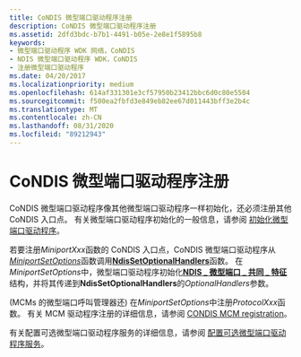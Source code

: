 ```yaml
---
title: CoNDIS 微型端口驱动程序注册
description: CoNDIS 微型端口驱动程序注册
ms.assetid: 2dfd3bdc-b7b1-4491-b05e-2e8e1f5895b8
keywords:
- 微型端口驱动程序 WDK 网络，CoNDIS
- NDIS 微型端口驱动程序 WDK，CoNDIS
- 注册微型端口驱动程序
ms.date: 04/20/2017
ms.localizationpriority: medium
ms.openlocfilehash: 614af331301e3cf57950b23412bbc6d0c80e5504
ms.sourcegitcommit: f500ea2fbfd3e849eb82ee67d011443bff3e2b4c
ms.translationtype: MT
ms.contentlocale: zh-CN
ms.lasthandoff: 08/31/2020
ms.locfileid: "89212943"
---
```

# <a name="condis-miniport-driver-registration"></a>CoNDIS 微型端口驱动程序注册





CoNDIS 微型端口驱动程序像其他微型端口驱动程序一样初始化，还必须注册其他 CoNDIS 入口点。 有关微型端口驱动程序初始化的一般信息，请参阅 [初始化微型端口驱动程序](initializing-a-miniport-driver.md)。

若要注册*MiniportXxx*函数的 CoNDIS 入口点，CoNDIS 微型端口驱动程序从[*MiniportSetOptions*](/windows-hardware/drivers/ddi/ndis/nc-ndis-set_options)函数调用[**NdisSetOptionalHandlers**](/windows-hardware/drivers/ddi/ndis/nf-ndis-ndissetoptionalhandlers)函数。 在*MiniportSetOptions*中，微型端口驱动程序初始化[**NDIS \_ 微型端口 \_ 共同 \_ 特征**](/windows-hardware/drivers/ddi/ndis/ns-ndis-_ndis_miniport_co_characteristics)结构，并将其传递到**NdisSetOptionalHandlers**的*OptionalHandlers*参数。

 (MCMs 的微型端口呼叫管理器还) 在*MiniportSetOptions*中注册*ProtocolXxx*函数。 有关 MCM 驱动程序注册的详细信息，请参阅 [CONDIS MCM registration](condis-mcm-registration.md)。

有关配置可选微型端口驱动程序服务的详细信息，请参阅 [配置可选微型端口驱动程序服务](configuring-optional-miniport-driver-services.md)。

 

